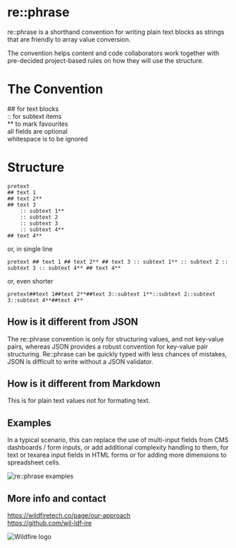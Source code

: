 # re::phrase 
re::phrase is a shorthand convention for writing plain text blocks as strings that are friendly to array value conversion.

The convention helps content and code collaborators work together with pre-decided project-based rules on how they will use the structure.

# The Convention
&#35;&#35; for text blocks<br>
:: for subtext items<br>
** to mark favourites<br>
all fields are optional<br>
whitespace is to be ignored 

# Structure

```
pretext
## text 1
## text 2**
## text 3
	:: subtext 1**
	:: subtext 2
	:: subtext 3
	:: subtext 4**
## text 4**
```

or, in single line

`pretext ## text 1 ## text 2** ## text 3 :: subtext 1** :: subtext 2 :: subtext 3 :: subtext 4** ## text 4**`

or, even shorter

`pretext##text 1##text 2**##text 3::subtext 1**::subtext 2::subtext 3::subtext 4**##text 4**`

## How is it different from JSON
The re::phrase convention is only for structuring values, and not key-value pairs, whereas JSON provides a robust convention for key-value pair structuring. Re::phrase can be quickly typed with less chances of mistakes, JSON is difficult to write without a JSON validator.


## How is it different from Markdown
This is for plain text values not for formating text.


## Examples
In a typical scenario, this can replace the use of multi-input fields from CMS dashboards / form inputs, or add additional complexity handling to them, for text or texarea input fields in HTML forms or for adding more dimensions to spreadsheet cells.

![re::phrase examples](https://wildfiretech.co/uploads/2022/03-March/01-Tue/rephrase-examples.png)

## More info and contact
https://wildfiretech.co/page/our-approach<br>
https://github.com/wil-ldf-ire

![Wildfire logo](https://wildfiretech.co/theme/assets/img/logo-bg.png "Wildfire logo")
